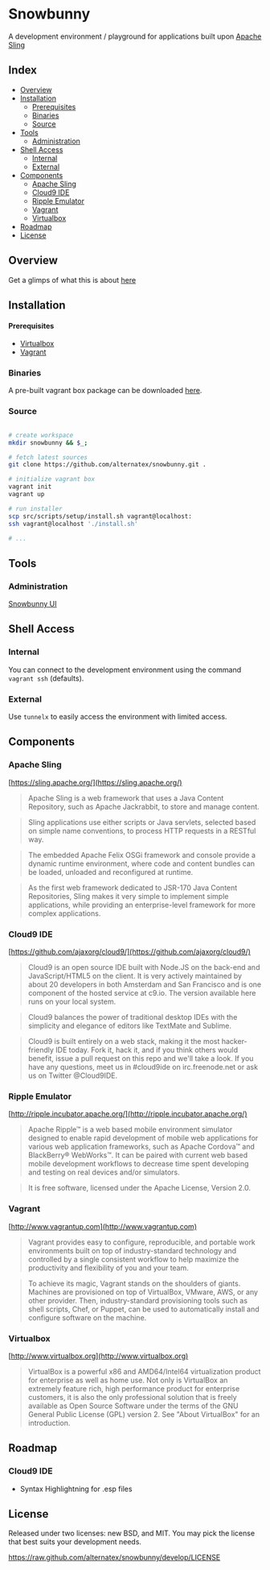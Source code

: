 Snowbunny
=============

A development environment / playground for applications built upon [Apache Sling](http://sling.apache.org)

Index
------------

- [Overview](#overview)
- [Installation](#installation)
  - [Prerequisites](#prerequisites)
  - [Binaries](#binaries)
  - [Source](#source)
- [Tools](#tools)
  - [Administration](#administration)
- [Shell Access](#shell-access)
  - [Internal](#internal)
  - [External](#external)
- [Components](#components)
  - [Apache Sling](#apache-sling)
  - [Cloud9 IDE](#cloud9-ide)
  - [Ripple Emulator](#ripple-emulator)
  - [Vagrant](#vagrant)
  - [Virtualbox](#virtualbox)
- [Roadmap](#roadmap)
- [License](#license)

Overview
------------

Get a glimps of what this is about [here](http://slid.es/giannifurger/snowbunny/fullscreen)

Installation
------------

#### Prerequisites

* [Virtualbox](http://www.virtualbox.org)
* [Vagrant](http://www.vagrantup.com)

### Binaries

A pre-built vagrant box package can be downloaded [here](https://github.com/alternatex/snowbunny/archive/1.0.0.tar.gz).

### Source

```bash

# create workspace
mkdir snowbunny && $_;

# fetch latest sources
git clone https://github.com/alternatex/snowbunny.git .

# initialize vagrant box
vagrant init
vagrant up

# run installer
scp src/scripts/setup/install.sh vagrant@localhost:
ssh vagrant@localhost './install.sh'

# ...
```

Tools
------------

### Administration

[Snowbunny UI](https://github.com/alternatex/snowbunny-ui)

Shell Access
------------

### Internal 

You can connect to the development environment using the command `vagrant ssh` (defaults).

### External 

Use `tunnelx` to easily access the environment with limited access.

Components
------------

### Apache Sling

[https://sling.apache.org/](https://sling.apache.org/)

> Apache Sling is a web framework that uses a Java Content Repository, such as Apache Jackrabbit, to store and manage content.

> Sling applications use either scripts or Java servlets, selected based on simple name conventions, to process HTTP requests in a RESTful way.

> The embedded Apache Felix OSGi framework and console provide a dynamic runtime environment, where code and content bundles can be loaded, unloaded and reconfigured at runtime.

> As the first web framework dedicated to JSR-170 Java Content Repositories, Sling makes it very simple to implement simple applications, while providing an enterprise-level framework for more complex applications.

### Cloud9 IDE

[https://github.com/ajaxorg/cloud9/](https://github.com/ajaxorg/cloud9/)

> Cloud9 is an open source IDE built with Node.JS on the back-end and JavaScript/HTML5 on the client. It is very actively maintained by about 20 developers in both Amsterdam and San Francisco and is one component of the hosted service at c9.io. The version available here runs on your local system.

> Cloud9 balances the power of traditional desktop IDEs with the simplicity and elegance of editors like TextMate and Sublime.

> Cloud9 is built entirely on a web stack, making it the most hacker-friendly IDE today. Fork it, hack it, and if you think others would benefit, issue a pull request on this repo and we'll take a look. If you have any questions, meet us in #cloud9ide on irc.freenode.net or ask us on Twitter @Cloud9IDE.

### Ripple Emulator

[http://ripple.incubator.apache.org/](http://ripple.incubator.apache.org/)

> Apache Ripple™ is a web based mobile environment simulator designed to enable rapid development of mobile web applications for various web application frameworks, such as Apache Cordova™ and BlackBerry® WebWorks™. It can be paired with current web based mobile development workflows to decrease time spent developing and testing on real devices and/or simulators.

> It is free software, licensed under the Apache License, Version 2.0.

### Vagrant

[http://www.vagrantup.com](http://www.vagrantup.com)

> Vagrant provides easy to configure, reproducible, and portable work environments built on top of industry-standard technology and controlled by a single consistent workflow to help maximize the productivity and flexibility of you and your team.

> To achieve its magic, Vagrant stands on the shoulders of giants. Machines are provisioned on top of VirtualBox, VMware, AWS, or any other provider. Then, industry-standard provisioning tools such as shell scripts, Chef, or Puppet, can be used to automatically install and configure software on the machine.

### Virtualbox

[http://www.virtualbox.org](http://www.virtualbox.org)

> VirtualBox is a powerful x86 and AMD64/Intel64 virtualization product for enterprise as well as home use. Not only is VirtualBox an extremely feature rich, high performance product for enterprise customers, it is also the only professional solution that is freely available as Open Source Software under the terms of the GNU General Public License (GPL) version 2. See "About VirtualBox" for an introduction.

Roadmap 
-------------

### Cloud9 IDE

- Syntax Highlightning for .esp files

License
------------
Released under two licenses: new BSD, and MIT. You may pick the
license that best suits your development needs.

https://raw.github.com/alternatex/snowbunny/develop/LICENSE
